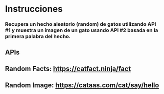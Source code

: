 # Instrucciones
### Recupera un hecho aleatorio (random) de gatos utilizando API #1 y muestra un imagen de un gato usando API #2 basada en la primera palabra del hecho. 

## APIs
## Random Facts: https://catfact.ninja/fact
## Random Image: https://cataas.com/cat/say/hello